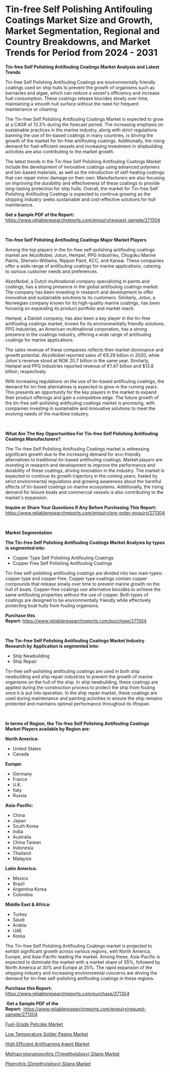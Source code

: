 <p><h1>Tin-free Self Polishing Antifouling Coatings Market Size and Growth, Market Segmentation, Regional and Country Breakdowns, and Market Trends for Period from 2024 -  2031</h1></p><p><strong>Tin-free Self Polishing Antifouling Coatings Market Analysis and Latest Trends</strong></p>
<p><p>Tin-free Self Polishing Antifouling Coatings are environmentally friendly coatings used on ship hulls to prevent the growth of organisms such as barnacles and algae, which can reduce a vessel's efficiency and increase fuel consumption. These coatings release biocides slowly over time, maintaining a smooth hull surface without the need for frequent maintenance or cleaning.</p><p>The Tin-free Self Polishing Antifouling Coatings Market is expected to grow at a CAGR of 13.3% during the forecast period. The increasing emphasis on sustainable practices in the marine industry, along with strict regulations banning the use of tin-based coatings in many countries, is driving the growth of the market for tin-free antifouling coatings. Additionally, the rising demand for fuel-efficient vessels and increasing investment in shipbuilding activities are also contributing to the market growth.</p><p>The latest trends in the Tin-free Self Polishing Antifouling Coatings Market include the development of innovative coatings using advanced polymers and bio-based materials, as well as the introduction of self-healing coatings that can repair minor damage on their own. Manufacturers are also focusing on improving the durability and effectiveness of these coatings to provide long-lasting protection for ship hulls. Overall, the market for Tin-free Self Polishing Antifouling Coatings is expected to continue growing as the shipping industry seeks sustainable and cost-effective solutions for hull maintenance.</p></p>
<p><strong>Get a Sample PDF of the Report:&nbsp;</strong> <a href="https://www.reliableresearchreports.com/enquiry/request-sample/271304">https://www.reliableresearchreports.com/enquiry/request-sample/271304</a></p>
<p>&nbsp;</p>
<p><strong>Tin-free Self Polishing Antifouling Coatings Major Market Players</strong></p>
<p><p>Among the top players in the tin-free self-polishing antifouling coatings market are AkzoNobel, Jotun, Hempel, PPG Industries, Chugoku Marine Paints, Sherwin-Williams, Nippon Paint, KCC, and Kansai. These companies offer a wide range of antifouling coatings for marine applications, catering to various customer needs and preferences.</p><p>AkzoNobel, a Dutch multinational company specializing in paints and coatings, has a strong presence in the global antifouling coatings market. The company has been investing in research and development to offer innovative and sustainable solutions to its customers. Similarly, Jotun, a Norwegian company known for its high-quality marine coatings, has been focusing on expanding its product portfolio and market reach.</p><p>Hempel, a Danish company, has also been a key player in the tin-free antifouling coatings market, known for its environmentally friendly solutions. PPG Industries, an American multinational corporation, has a strong presence in the coatings industry, offering a wide range of antifouling coatings for marine applications.</p><p>The sales revenue of these companies reflects their market dominance and growth potential. AkzoNobel reported sales of €9.29 billion in 2020, while Jotun's revenue stood at NOK 20.7 billion in the same year. Similarly, Hempel and PPG Industries reported revenue of €1.47 billion and $13.8 billion, respectively.</p><p>With increasing regulations on the use of tin-based antifouling coatings, the demand for tin-free alternatives is expected to grow in the coming years. This presents an opportunity for the key players in the market to expand their product offerings and gain a competitive edge. The future growth of the tin-free self-polishing antifouling coatings market is promising, with companies investing in sustainable and innovative solutions to meet the evolving needs of the maritime industry.</p></p>
<p>&nbsp;</p>
<p><strong>What Are The Key Opportunities For Tin-free Self Polishing Antifouling Coatings Manufacturers?</strong></p>
<p><p>The Tin-free Self Polishing Antifouling Coatings market is witnessing significant growth due to the increasing demand for eco-friendly alternatives to traditional tin-based antifouling coatings. Market players are investing in research and development to improve the performance and durability of these coatings, driving innovation in the industry. The market is expected to continue its growth trajectory in the coming years, fueled by strict environmental regulations and growing awareness about the harmful effects of tin-based coatings on marine ecosystems. Additionally, the rising demand for leisure boats and commercial vessels is also contributing to the market's expansion.</p></p>
<p><strong>Inquire or Share Your Questions If Any Before Purchasing This Report:</strong> <a href="https://www.reliableresearchreports.com/enquiry/pre-order-enquiry/271304">https://www.reliableresearchreports.com/enquiry/pre-order-enquiry/271304</a></p>
<p>&nbsp;</p>
<p><strong>Market Segmentation</strong></p>
<p><strong>The Tin-free Self Polishing Antifouling Coatings Market Analysis by types is segmented into:</strong></p>
<p><ul><li>Copper Type Self Polishing Antifouling Coatings</li><li>Copper Free Self Polishing Antifouling Coatings</li></ul></p>
<p><p>Tin-free self-polishing antifouling coatings are divided into two main types: copper type and copper-free. Copper type coatings contain copper compounds that release slowly over time to prevent marine growth on the hull of boats. Copper-free coatings use alternative biocides to achieve the same antifouling properties without the use of copper. Both types of coatings are designed to be environmentally friendly while effectively protecting boat hulls from fouling organisms.</p></p>
<p><strong>Purchase this Report:&nbsp;</strong><a href="https://www.reliableresearchreports.com/purchase/271304">https://www.reliableresearchreports.com/purchase/271304</a></p>
<p>&nbsp;</p>
<p><strong>The Tin-free Self Polishing Antifouling Coatings Market Industry Research by Application is segmented into:</strong></p>
<p><ul><li>Ship Newbuilding</li><li>Ship Repair</li></ul></p>
<p><p>Tin-free self-polishing antifouling coatings are used in both ship newbuilding and ship repair industries to prevent the growth of marine organisms on the hull of the ship. In ship newbuilding, these coatings are applied during the construction process to protect the ship from fouling once it is put into operation. In the ship repair market, these coatings are used during maintenance and painting activities to ensure the ship remains protected and maintains optimal performance throughout its lifespan.</p></p>
<p>&nbsp;</p>
<p><strong>In terms of Region, the Tin-free Self Polishing Antifouling Coatings Market Players available by Region are:</strong></p>
<p>
    <p> <strong> North America: </strong>
        <ul>
            <li>United States</li>
            <li>Canada</li>
        </ul>
        </p> 
    <p> <strong> Europe: </strong>
        <ul>
            <li>Germany</li>
            <li>France</li>
            <li>U.K.</li>
            <li>Italy</li>
            <li>Russia</li>
        </ul>
        </p> 
    <p> <strong> Asia-Pacific: </strong>
        <ul>
            <li>China</li>
            <li>Japan</li>
            <li>South Korea</li>
            <li>India</li>
            <li>Australia</li>
            <li>China Taiwan</li>
            <li>Indonesia</li>
            <li>Thailand</li>
            <li>Malaysia</li>
        </ul>
        </p> 
    <p> <strong> Latin America: </strong>
        <ul>
            <li>Mexico</li>
            <li>Brazil</li>
            <li>Argentina Korea</li>
            <li>Colombia</li>
        </ul>
        </p> 
    <p> <strong> Middle East & Africa: </strong>
        <ul>
            <li>Turkey</li>
            <li>Saudi</li>
            <li>Arabia</li>
            <li>UAE</li>
            <li>Korea</li>
        </ul>
    </p>
    </p>
<p><p>The Tin-free Self Polishing Antifouling Coatings market is projected to exhibit significant growth across various regions, with North America, Europe, and Asia-Pacific leading the market. Among these, Asia-Pacific is expected to dominate the market with a market share of 35%, followed by North America at 30% and Europe at 25%. The rapid expansion of the shipping industry and increasing environmental concerns are driving the demand for tin-free self-polishing antifouling coatings in these regions.</p></p>
<p><strong>Purchase this Report: </strong><a href="https://www.reliableresearchreports.com/purchase/271304">https://www.reliableresearchreports.com/purchase/271304</a></p>
<p>&nbsp;<strong>Get a Sample PDF of the Report:&nbsp;&nbsp;</strong><a href="https://www.reliableresearchreports.com/enquiry/request-sample/271304">https://www.reliableresearchreports.com/enquiry/request-sample/271304</a></p>
<p><strong></strong></p>
<p><p><a href="https://view.publitas.com/reportprime-1/fuel-grade-petcoke-market-size-share-trends-analysis-report-by-material-by-type-by-end-user-by-region-and-segment-forecasts-2024-2031/">Fuel-Grade Petcoke Market</a></p><p><a href="https://view.publitas.com/reportprime-1/low-temperature-solder-pastes-market-research-report-reveals-the-latest-trends-and-opportunities-of-this-market-for-period-from-2024-2031/">Low Temperature Solder Pastes Market</a></p><p><a href="https://unruly-ladybug-44b.notion.site/High-Efficient-Antifoaming-Agent-Market-Research-Report-Unlocks-Analysis-on-the-Market-Financial-Sta-1a502aa03768460999de3e22c31c1ff6">High Efficient Antifoaming Agent Market</a></p><p><a href="https://cute-banjo-8ca.notion.site/Methacryloxypropyltris-Trimethylsiloxy-Silane-Market-Research-Report-Provides-Critical-Insights-th-89232dea78374cd1adb4f0fbc561e8ff">Methacryloxypropyltris (Trimethylsiloxy) Silane Market</a></p><p><a href="https://meowing-lemming-dd3.notion.site/Phenyltris-Dimethylsiloxy-Silane-Market-Size-and-Examines-its-Market-Scope-with-a-Primary-Focus--0362c92b2930400fa0de919b928999c1">Phenyltris (Dimethylsiloxy) Silane Market</a></p></p>